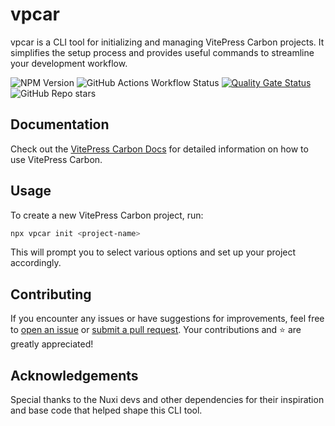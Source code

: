 # vpcar

vpcar is a CLI tool for initializing and managing VitePress Carbon projects. It simplifies the setup process and
provides useful commands to streamline your development workflow.

![NPM Version](https://img.shields.io/npm/v/vpcar)
![GitHub Actions Workflow Status](https://img.shields.io/github/actions/workflow/status/brenoepics/vitepress-carbon/node.js.yml)
[![Quality Gate Status](https://sonarcloud.io/api/project_badges/measure?project=brenoepics_vitepress-carbon&metric=alert_status)](https://sonarcloud.io/summary/new_code?id=brenoepics_vitepress-carbon)
![GitHub Repo stars](https://img.shields.io/github/stars/brenoepics/vitepress-carbon)

## Documentation

Check out the [VitePress Carbon Docs](https://carbon.breno.tech) for detailed information on how to use VitePress
Carbon.

## Usage

To create a new VitePress Carbon project, run:

```sh
npx vpcar init <project-name>
```

This will prompt you to select various options and set up your project accordingly.

## Contributing

If you encounter any issues or have suggestions for improvements, feel free
to [open an issue](https://github.com/brenoepics/vitepress-carbon/issues)
or [submit a pull request](https://github.com/brenoepics/vitepress-carbon/pulls). Your contributions and ⭐ are greatly
appreciated!

## Acknowledgements

Special thanks to the Nuxi devs and other dependencies for their inspiration and base code that helped shape this CLI
tool.
